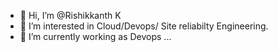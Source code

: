 - 👋 Hi, I’m @Rishikkanth K
- 👀 I’m interested in Cloud/Devops/ Site reliabilty Engineering.
- 🌱 I’m currently working as Devops ...


<!---
Rishikkanth/Rishikkanth is a ✨ special ✨ repository because its `README.md` (this file) appears on your GitHub profile.
You can click the Preview link to take a look at your changes.
--->
